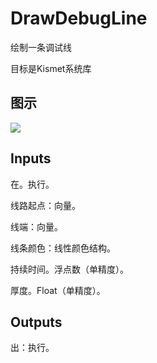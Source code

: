 # DrawDebugLine

绘制一条调试线

目标是Kismet系统库

## 图示

![]($-20221218-20361281.png)

## Inputs

在。执行。

线路起点：向量。

线端：向量。

线条颜色：线性颜色结构。

持续时间。浮点数（单精度）。

厚度。Float（单精度）。  

## Outputs

出：执行。
